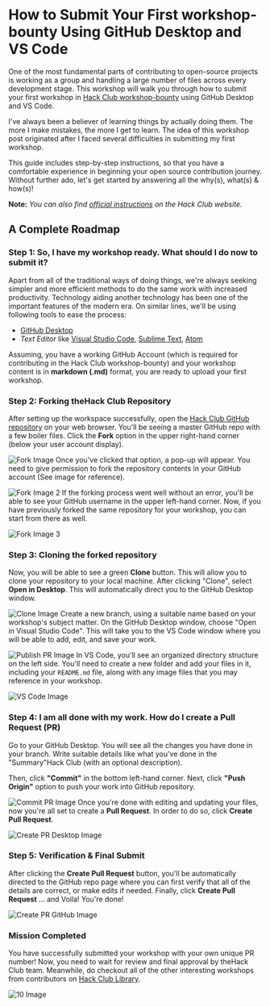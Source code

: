 # How to Submit Your First workshop-bounty Using GitHub Desktop and VS Code

One of the most fundamental parts of contributing to open-source projects is working as a group and handling a large number of files across every development stage. This workshop will walk you through how to submit your first workshop in [Hack Club workshop-bounty](https://hackclub.com/workshop-bounty/) using GitHub Desktop and VS Code.
<!--more-->

I've always been a believer of learning things by actually doing them. The more I make mistakes, the more I get to learn. The idea of this workshop post originated after I faced several difficulties in submitting my first workshop.

This guide includes step-by-step instructions, so that you have a comfortable experience in beginning your open source contribution journey. Without further ado, let's get started by answering all the why(s), what(s) & how(s)!

**Note:** *You can also find [official instructions](https://hackclub.com/workshop-bounty/) on the Hack Club website.*

## A Complete Roadmap

### Step 1: So, I have my workshop ready. What should I do now to submit it?

Apart from all of the traditional ways of doing things, we're always seeking simpler and more efficient methods to do the same work with increased productivity. Technology aiding another technology has been one of the important features of the modern era. On similar lines, we'll be using following tools to ease the process:

- [GitHub Desktop](https://desktop.github.com/)
- *Text Editor* like [Visual Studio Code](https://code.visualstudio.com/), [Sublime Text](https://www.sublimetext.com/), [Atom](https://atom.io/)

Assuming, you have a working GitHub Account (which is required for contributing in the Hack Club workshop-bounty) and your workshop content is in **markdown (.md)** format, you are ready to upload your first workshop.

### Step 2: Forking theHack Club Repository

After setting up the workspace successfully, open the [Hack Club GitHub repository](https://github.com/hackclub/hackclub) on your web browser. You'll be seeing a master GitHub repo with a few boiler files. Click the **Fork** option in the upper right-hand corner (below your user account display).

![Fork Image](img/1.png)
Once you've clicked that option, a pop-up will appear. You need to give permission to fork the repository contents in your GitHub account (See image for reference).

![Fork Image 2](img/2.png)
If the forking process went well without an error, you'll be able to see your GitHub username in the upper left-hand corner. Now, if you have previously forked the same repository for your workshop, you can start from there as well.

![Fork Image 3](img/3.png)

### Step 3: Cloning the forked repository

Now, you will be able to see a green **Clone** button. This will allow you to clone your repository to your local machine. After clicking "Clone", select **Open in Desktop**. This will automatically direct you to the GitHub Desktop window.

![Clone Image](img/4.png)
Create a new branch, using a suitable name based on your workshop's subject matter. On the GitHub Desktop window, choose "Open in Visual Studio Code". This will take you to the VS Code window where you will be able to add, edit, and save your work.

![Publish PR Image](img/5.png)
In VS Code, you'll see an organized directory structure on the left side. You'll need to create a new folder and add your files in it, including your `README.md` file, along with any image files that you may reference in your workshop.

![VS Code Image](img/6.png)

### Step 4: I am all done with my work. How do I create a Pull Request (PR)

Go to your GitHub Desktop. You will see all the changes you have done in your branch. Write suitable details like what you've done in the "Summary"Hack Club (with an optional description).

Then, click **"Commit"** in the bottom left-hand corner. Next, click **"Push Origin"** option to push your work into GitHub repository.

![Commit PR Image](img/7.png)
Once you're done with editing and updating your files, now you're all set to create a **Pull Request**. In order to do so, click **Create Pull Request**.

![Create PR Desktop Image](img/createPRdesktop.png)

### Step 5: Verification & Final Submit

After clicking the **Create Pull Request** button, you'll be automatically directed to the GitHub repo page where you can first verify that all of the details are correct, or make edits if needed. Finally, click **Create Pull Request** ... and Voila! You're done!

![Create PR GitHub Image](img/9.png)

### Mission Completed

You have successfully submitted your workshop with your own unique PR number! Now, you need to wait for review and final approval by theHack Club team. Meanwhile, do checkout all of the other interesting workshops from contributors on [Hack Club Library](https://github.com/hackclub/hackclub).

![10 Image](img/10.png)

